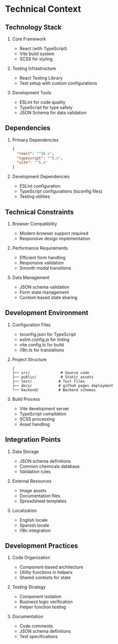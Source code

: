 # Technical Context

## Technology Stack
1. Core Framework
   - React (with TypeScript)
   - Vite build system
   - SCSS for styling

2. Testing Infrastructure
   - React Testing Library
   - Test setup with custom configurations

3. Development Tools
   - ESLint for code quality
   - TypeScript for type safety
   - JSON Schema for data validation

## Dependencies
1. Primary Dependencies
   ```json
   {
     "react": "^18.x",
     "typescript": "^5.x",
     "vite": "^5.x"
   }
   ```

2. Development Dependencies
   - ESLint configuration
   - TypeScript configurations (tsconfig files)
   - Testing utilities

## Technical Constraints
1. Browser Compatibility
   - Modern browser support required
   - Responsive design implementation

2. Performance Requirements
   - Efficient form handling
   - Responsive validation
   - Smooth modal transitions

3. Data Management
   - JSON schema validation
   - Form state management
   - Context-based state sharing

## Development Environment
1. Configuration Files
   - tsconfig.json for TypeScript
   - eslint.config.js for linting
   - vite.config.ts for build
   - i18n.ts for translations

2. Project Structure
   ```
   /
   ├── src/              # Source code
   ├── public/           # Static assets
   ├── test/            # Test files
   ├── docs/            # github pages deployment
   └── backend/         # Backend schemas
   ```

3. Build Process
   - Vite development server
   - TypeScript compilation
   - SCSS processing
   - Asset handling

## Integration Points
1. Data Storage
   - JSON schema definitions
   - Common chemicals database
   - Validation rules

2. External Resources
   - Image assets
   - Documentation files
   - Spreadsheet templates

3. Localization
   - English locale
   - Spanish locale
   - i18n integration

## Development Practices
1. Code Organization
   - Component-based architecture
   - Utility functions in helpers
   - Shared contexts for state

2. Testing Strategy
   - Component isolation
   - Business logic verification
   - Helper function testing

3. Documentation
   - Code comments
   - JSON schema definitions
   - Test specifications
